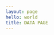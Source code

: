 ```yaml
---
layout: page
hello: world
title: DATA PAGE
---
```


<script setup>
import { ref } from 'vue'

import DATA from './data.vue'
const count = ref(0)
</script>

<DATA />
